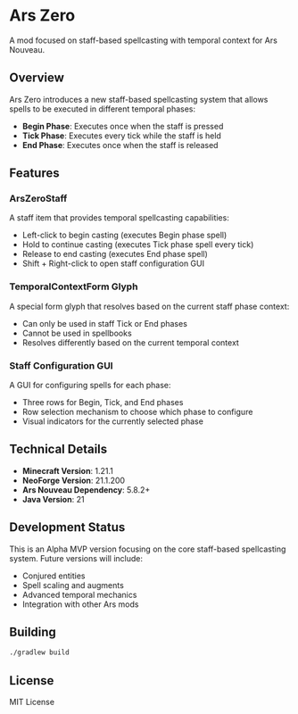 # Ars Zero

A mod focused on staff-based spellcasting with temporal context for Ars Nouveau.

## Overview

Ars Zero introduces a new staff-based spellcasting system that allows spells to be executed in different temporal phases:

- **Begin Phase**: Executes once when the staff is pressed
- **Tick Phase**: Executes every tick while the staff is held
- **End Phase**: Executes once when the staff is released

## Features

### ArsZeroStaff

A staff item that provides temporal spellcasting capabilities:

- Left-click to begin casting (executes Begin phase spell)
- Hold to continue casting (executes Tick phase spell every tick)
- Release to end casting (executes End phase spell)
- Shift + Right-click to open staff configuration GUI

### TemporalContextForm Glyph

A special form glyph that resolves based on the current staff phase context:

- Can only be used in staff Tick or End phases
- Cannot be used in spellbooks
- Resolves differently based on the current temporal context

### Staff Configuration GUI

A GUI for configuring spells for each phase:

- Three rows for Begin, Tick, and End phases
- Row selection mechanism to choose which phase to configure
- Visual indicators for the currently selected phase

## Technical Details

- **Minecraft Version**: 1.21.1
- **NeoForge Version**: 21.1.200
- **Ars Nouveau Dependency**: 5.8.2+
- **Java Version**: 21

## Development Status

This is an Alpha MVP version focusing on the core staff-based spellcasting system. Future versions will include:

- Conjured entities
- Spell scaling and augments
- Advanced temporal mechanics
- Integration with other Ars mods

## Building

```bash
./gradlew build
```

## License

MIT License
